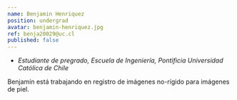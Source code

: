 ```yaml
---
name: Benjamin Henriquez
position: undergrad
avatar: benjamin-henriquez.jpg
ref: benja20029@uc.cl
published: false
---
```


- _Estudiante de pregrado, Escuela de Ingeniería, Pontificia Universidad Católica de Chile_

Benjamín está trabajando en registro de imágenes no-rígido para imágenes de piel. 